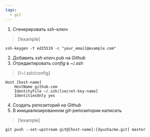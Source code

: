 ```yaml
---
tags:
  - git
---
```

1. Сгенерировать ssh-ключ
>[!example]
```shell
ssh-keygen -t ed25519 -c "your_email@example.com"
```
2. Добавить *ssh* ключ.pub на *Github*
3. Отредактировать *config*  в ~/.ssh
>[!~/.ssh/config]
```shell
Host [host-name] 
	HostName github.com
	IdentityFile ~/.ssh/[secret-key-name]
	IdentitiesOnly yes
```
4. Создать репозиторий на  *Github*
5. В инициализированном *git*-репозитории написать 
>[!example]
```shell
git push --set-upstream git@[host-name]:[dyuzha/me.git] master
```
